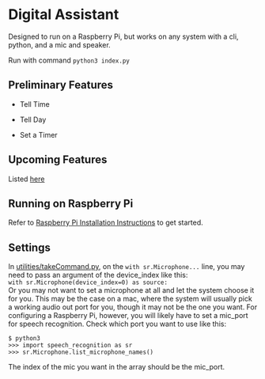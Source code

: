 # Digital Assistant

Designed to run on a Raspberry Pi, but works on any system with a cli, python, and a mic and speaker.

Run with command ```python3 index.py ```

## Preliminary Features

- Tell Time

- Tell Day

- Set a Timer

## Upcoming Features

Listed [here](TODO.md)

## Running on Raspberry Pi

Refer to [Raspberry Pi Installation Instructions](Raspberry_Pi_Install_Instructions.md) to get started.

## Settings
In [utilities/takeCommand.py](utilities/takeCommand.py), on  the `with sr.Microphone...` line, you may need to pass an argument of the device_index like this:  
```with sr.Microphone(device_index=0) as source:```  
Or you may not want to set a microphone at all and let the system choose it for you. This may be the case on a mac, where the system will usually pick a working audio out port for you, though it may not be the one you want. For configuring a Raspberry Pi, however, you will likely have to set a mic_port for speech recognition. Check which port you want to use like this:
```
$ python3
>>> import speech_recognition as sr
>>> sr.Microphone.list_microphone_names()
```
The index of the mic you want in the array should be the mic_port.
